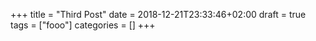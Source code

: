 +++
title = "Third Post"
date = 2018-12-21T23:33:46+02:00
draft = true
tags = ["fooo"]
categories = []
+++
